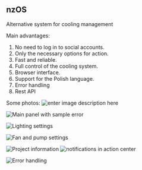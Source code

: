 ## nzOS

Alternative system for cooling management 

Main advantages:

 1. No need to log in to social accounts.
 2. Only the necessary options for action.
 3. Fast and reliable.  
 4. Full control of the cooling system.
 5. Browser interface.
 6. Support for the Polish language.
 7. Error handling 
 8. Rest API

Some photos:
![enter image description here](https://i.imgur.com/aKaeS60.png)

![Main panel with sample error](https://i.imgur.com/fUlEjPm.png)

![Lighting settings](https://i.imgur.com/1gK50UF.png)

![Fan and pump settings](https://i.imgur.com/A2LZvXT.png)

![Project information](https://i.imgur.com/VkrIEXI.png)
![notifications in action center](https://i.imgur.com/iDHxZrB.png)

![Error handling](https://i.imgur.com/LuLCetw.png)
